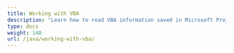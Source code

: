```yaml
---
title: Working with VBA
description: "Learn how to read VBA information saved in Microsoft Project (MPP/XML) files using Aspose.Tasks for Java."
type: docs
weight: 140
url: /java/working-with-vba/
---
```

